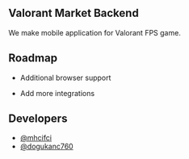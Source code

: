 
## Valorant Market Backend

We make mobile application for Valorant FPS game.



## Roadmap

- Additional browser support

- Add more integrations


## Developers

- [@mhcifci](https://www.github.com/mhcifci)
- [@dogukanc760](https://www.github.com/dogukanc760)
